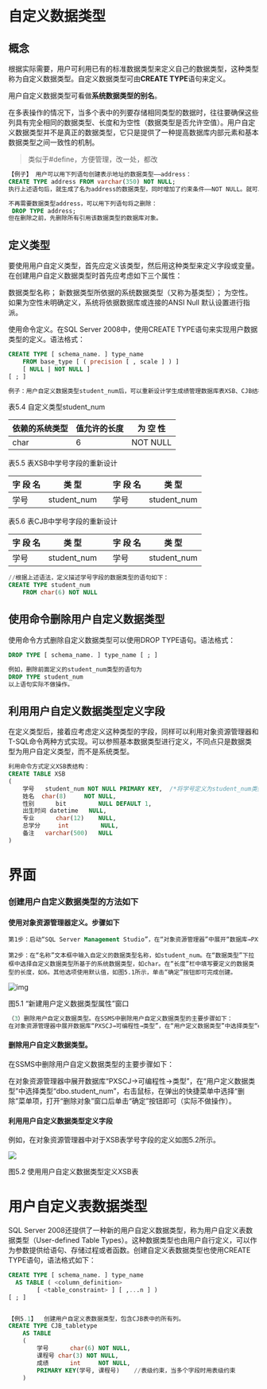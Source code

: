 # 自定义数据类型

## 概念

根据实际需要，用户可利用已有的标准数据类型来定义自己的数据类型，这种类型称为自定义数据类型。自定义数据类型可由**CREATE TYPE**语句来定义。

用户自定义数据类型可看做**系统数据类型的别名**。

在多表操作的情况下，当多个表中的列要存储相同类型的数据时，往往要确保这些列具有完全相同的数据类型、长度和为空性（数据类型是否允许空值）。用户自定义数据类型并不是真正的数据类型，它只是提供了一种提高数据库内部元素和基本数据类型之间一致性的机制。

> 类似于#define，方便管理，改一处，都改



```sql
【例子】 用户可以用下列语句创建表示地址的数据类型——address：
CREATE TYPE address FROM varchar(350) NOT NULL;
执行上述语句后，就生成了名为address的数据类型，同时增加了约束条件——NOT NULL。就可以用address去定义字段和变量。该数据类型就是与varchar(350)同等，只不过它增加了一个非空约束条件。

不再需要数据类型address，可以用下列语句将之删除：
 DROP TYPE address;
但在删除之前，先删除所有引用该数据类型的数据库对象。
```



## 定义类型

要使用用户自定义类型，首先应定义该类型，然后用这种类型来定义字段或变量。在创建用户自定义数据类型时首先应考虑如下三个属性： 

   数据类型名称；
   新数据类型所依据的系统数据类型（又称为基类型）；
   为空性。如果为空性未明确定义，系统将依据数据库或连接的ANSI Null 默认设置进行指派。



使用命令定义。在SQL Server 2008中，使用CREATE TYPE语句来实现用户数据类型的定义。语法格式：
```sql
CREATE TYPE [ schema_name. ] type_name
    FROM base_type [ ( precision [ , scale ] ) ]
    [ NULL | NOT NULL ] 
[ ; ]
```



```sql
例子：用户自定义数据类型student_num后，可以重新设计学生成绩管理数据库表XSB、CJB结构中的学号字段，如表5.4、表5.5和表5.6所示。
```

表5.4  自定义类型student_num

| 依赖的系统类型 | 值允许的长度 | 为  空  性 |
| -------------- | ------------ | ---------- |
| char           | 6            | NOT NULL   |

表5.5  表XSB中学号字段的重新设计              

| 字  段  名 | 类    型    |      | 字  段  名 | 类    型    |
| ---------- | ----------- | ---- | ---------- | ----------- |
| 学号       | student_num |      | 学号       | student_num |

表5.6  表CJB中学号字段的重新设计

| 字  段  名 | 类    型    |      | 字  段  名 | 类    型    |
| ---------- | ----------- | ---- | ---------- | ----------- |
| 学号       | student_num |      | 学号       | student_num |


```sql
//根据上述语法，定义描述学号字段的数据类型的语句如下：
CREATE TYPE student_num
    FROM char(6) NOT NULL
```





##  使用命令删除用户自定义数据类型

使用命令方式删除自定义数据类型可以使用DROP TYPE语句。语法格式：
```sql
DROP TYPE [ schema_name. ] type_name [ ; ]
```

```sql
例如，删除前面定义的student_num类型的语句为
DROP TYPE student_num
以上语句实际不做操作。
```


## 利用用户自定义数据类型定义字段

在定义类型后，接着应考虑定义这种类型的字段，同样可以利用对象资源管理器和T-SQL命令两种方式实现。可以参照基本数据类型进行定义，不同点只是数据类型为用户自定义类型，而不是系统类型。

```sql
利用命令方式定义XSB表结构：
CREATE TABLE XSB
( 	
	学号   student_num NOT NULL PRIMARY KEY,	/*将学号定义为student_num类型*/
  	姓名 	char(8) 	NOT NULL,
  	性别		bit 		NULL DEFAULT 1,
  	出生时间 datetime 	NULL,
  	专业   	char(12) 	NULL,
  	总学分  	int 		NULL,
  	备注   varchar(500) 	NULL
)
```



# 界面

### 创建用户自定义数据类型的方法如下

#### 使用对象资源管理器定义。步骤如下

```sql
第1步：启动“SQL Server Management Studio”，在“对象资源管理器”中展开“数据库→PXSCJ→可编程性”，右击“类型”，选择“新建”选项，再选择“新建用户定义数据类型”，弹出“新建用户定义数据类型”窗口。
```

```
第2步：在“名称”文本框中输入自定义的数据类型名称，如student_num。在“数据类型”下拉框中选择自定义数据类型所基于的系统数据类型，如char。在“长度”栏中填写要定义的数据类型的长度，如6。其他选项使用默认值，如图5.1所示，单击“确定”按钮即可完成创建。
```

![img](https://raw.githubusercontent.com/ZanderZhao/images/master/img2019/20191120104435.png)

图5.1  “新建用户定义数据类型属性”窗口

```sql
（3）删除用户自定义数据类型。在SSMS中删除用户自定义数据类型的主要步骤如下：
在对象资源管理器中展开数据库“PXSCJ→可编程性→类型”，在“用户定义数据类型”中选择类型“dbo.student_num”，右击鼠标，在弹出的快捷菜单中选择“删除”菜单项，打开“删除对象”窗口后单击“确定”按钮即可（实际不做操作）。
```


#### 删除用户自定义数据类型。

在SSMS中删除用户自定义数据类型的主要步骤如下：

在对象资源管理器中展开数据库“PXSCJ→可编程性→类型”，在“用户定义数据类型”中选择类型“dbo.student_num”，右击鼠标，在弹出的快捷菜单中选择“删除”菜单项，打开“删除对象”窗口后单击“确定”按钮即可（实际不做操作）。


#### 利用用户自定义数据类型定义字段

例如，在对象资源管理器中对于XSB表学号字段的定义如图5.2所示。

![](https://raw.githubusercontent.com/ZanderZhao/images/master/img2019/20191120154129.png)

图5.2  使用用户自定义数据类型定义XSB表

















# 用户自定义表数据类型

SQL Server 2008还提供了一种新的用户自定义数据类型，称为用户自定义表数据类型（User-defined Table Types）。这种数据类型也由用户自行定义，可以作为参数提供给语句、存储过程或者函数。创建自定义表数据类型也使用CREATE TYPE语句，语法格式如下：

```sql
CREATE TYPE [ schema_name. ] type_name
  AS TABLE ( <column_definition>
        [ <table_constraint> ] [ ,...n ] )  
[ ; ]


【例5.1】  创建用户自定义表数据类型，包含CJB表中的所有列。
CREATE TYPE CJB_tabletype
    AS TABLE
    (
        学号      char(6) NOT NULL,
        课程号 char(3) NOT NULL,
        成绩      int     NOT NULL,
        PRIMARY KEY(学号, 课程号)    //表级约束，当多个字段时用表级约束
    )
```
















